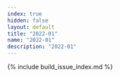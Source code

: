 ```yaml
---
index: true
hidden: false
layout: default
title: "2022-01"
name: "2022-01"
description: "2022-01"
---
```



{% include build_issue_index.md %}
